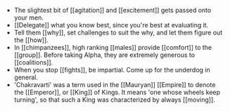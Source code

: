- The slightest bit of [[agitation]] and [[excitement]] gets passed onto your men.
- [[Delegate]] what you know best, since you're best at evaluating it.
- Tell them [[why]], set challenges to suit the why, and let them figure out the [[how]].
- In [[chimpanzees]], high ranking [[males]] provide [[comfort]] to the [[group]]. Before taking Alpha, they are extremely generous to [[coalitions]].
- When you stop [[fights]], be impartial. Come up for the underdog in general.
- 'Chakravarti' was a term used in the [[Mauryan]] [[Empire]] to denote the [[Emperor]], or [[King]] of Kings. It means 'one whose wheels keep turning', so that such a King was characterized by always [[moving]].